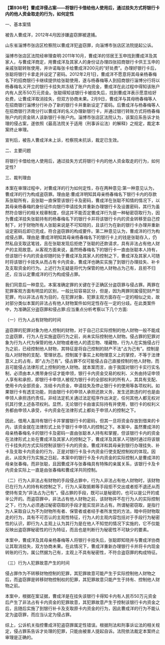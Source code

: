 **【第936号】曹成洋侵占案——将银行卡借给他人使用后，通过挂失方式将银行卡内的他人资金取走的行为，如何定性**

一、基本案情

被告人曹成洋，2012年4月因涉嫌盗窃罪被逮捕。

山东省淄博市张店区检察院以曹成洋犯盗窃罪，向淄博市张店区法院提起公诉。

淄博市张店区法院经审理查明:2011年10月，曹成洋的邻居王玉申找到曹成洋及其家人，与曹成洋商定，用曹成洋及其家人的身份证办理四张招商银行卡供王玉申的亲戚张聪转账使用，并许诺每张卡给曹成洋200元的“好处费”。办理好银行卡后，张聪将银行卡拿走并设定了密码。2012年2月1日，曹成洋不愿意将其母亲杨春梅名下的招商银行卡继续提供给张聪使用，遂与杨春梅等人到招商银行淄博分行将以杨春梅名义开立的银行卡挂失并冻结了账户内资金，曹成洋在此过程中得知该账户内有人民币50万元资金。张聪得知该银行卡被挂失后，找到曹成洋表示愿意给好处费，让曹成洋取消挂失，但双方协商未果。2月9日，曹成洋与其母杨春梅等人在招商银行淄博分行补办了新的银行卡并重新设定了密码。后曹成洋与杨春梅等人在招商银行济南分行以曹成洋的名义办理新银行卡，并通过银行转账方式将杨春梅账户内的资金转人该新银行卡账户内。淄博市张店区法院认为，该案应系告诉才处理的侵占案，遂依照《最高法院关于适用（刑事诉讼法）的解释》之规定，裁定本案终止审理。

宣判后，被告人曹成洋未上诉，检察院未抗诉，裁定已生效。

二、主要问题

将银行卡借给他人使用后，通过挂失方式将银行卡内的他人资金取走的行为，如何定性?

三、裁判理由

本案在审理过程中，对曹成洋的行为如何定性，存在两种意见:第一种意见认为，曹成洋的行为构成盗窃罪。理由是:曹成洋明知其母亲杨春梅名下银行卡内的存款系张聪所有，且张聪一直保管该银行卡及密码，曹成洋在张聪不知情的情况下，以其母亲杨春梅的身份证件向银行申请挂失并重新办理银行卡及设置密码，其行为虽然符合银行的相关规章制度，但这并不能否定曹成洋行为是一种秘密窃取行为，因为曹成洋挂失张聪持有的杨春梅名下的银行卡并将该银行卡内的资金转移至自己控制下，对于财物所有人张聪来说是不可知晓的，且该行为在新的银行卡办理并重新设定密码后即已完成，符合盗窃罪的构成要件。第二种意见认为，曹成洋的行为构成侵占罪。理由是:曹成洋明知其母亲杨春梅名下的银行卡上的钱是张聪存入，仍然私自支取这笔钱，且在张聪发现后拒绝了张聪的还款请求，具有非法占有他人财产的主观故意。从客观方面来说，虽然杨春梅名下的银行卡一直由张聪本人持有，但该银行卡内的资金却随时处于曹成洋及其家人的控制之下，曹成洋及其家人可随时将该银行卡挂失从而占有卡内资金，曹成洋也确实实施了到银行办理挂失、补卡及支取资金的行为。上述行为无疑是将代为保管的他人财物占为己有，且拒不归还，应当认定曹成洋的行为构成侵占罪。

我们同意后一种意见。本案准确定罪的关键在于正确区分盗窃罪与侵占罪。两罪在犯罪客观方面有明显的区别，一般比较容易区分，但是，因为两罪同属侵犯财产型犯罪，均以非法占有为目的，在犯罪对象、犯罪主观方面存在一定的相似之处，故对部分类似本案的非法占有他人财物案件如何定性存在一定的分歧。在此类案件中，为准确区分盗窃罪和侵占罪:应当重点分析考察以下几个方面:

（一）行为人占有财物的时间

盗窃罪的犯罪对象为他人控制的财物，对于自己已实际控制的他人财物一般不能成立盗窃罪，行为人在实施盗窃行为之前，尚未实际控制他人财物。侵占罪的犯罪对象为行为人代为保管的他人财物或者他人的遗忘物、埋藏物，行为人在实施侵占行为之前，已经控制他人财物，其特征是将自己控制的财产不法“占为己有”。控制是指人对财物的支配、管理状态。控制属于事实上和物理意义上的掌控，不等于法律意义上的占有，即“占为己有”。侵占罪不仅可能侵占自己直接控制的他人财物，而且可能侵占法律形式上控制的他人财物。就本案而言，由于我国对银行卡实行实名制，必须由本人携带身份证才能申领，银行卡内资金交易的权利、义务由持证申领人享有和承担，即银行卡申领人被视为银行卡的全部权利的所有人，其具有支配、使用卡内全部资金，冻结卡内资金，申请挂失及停止银行卡的使用等各项权利。如果银行卡有透支功能，则由银行卡的申领人承担还款义务，发生还款违约时也是由申领人承担违约责任。非经法定机关通过法定程序作出决定，任何其他人都无权对抗其行使上述各项权利。显然，无论银行卡由谁实际持有并使用，银行卡的权利义务都由申领人承受，卡内资金在法律形式上都处于申领人的控制之下。

因此，借用人虽持有银行卡并掌握银行卡的密码，但其一旦将资金存放到借来的卡内，该资金就在法律形式上处于银行卡申领人的控制之下。本案中，虽然曹成洋的母亲杨春梅名卡的银行卡及密码一直由张聪本人持有和掌握，但该银行卡内的资金在法律形式上处在曹成洋及其家人的控制之下，曹成洋及其家人可随时通过将该银行卡挂失的方式实际控制该银行卡内的资金。曹成洋和其母亲到银行办理挂失、补卡及支取卡内资金的行为，正是对银行卡及卡内资金行使支配控制权的体现。因此，从挂失行为实施之日起，本案中的银行卡及卡内资金的实际控制人是曹成洋的母亲张春梅，而非张聪，且因曹成洋与张春梅具有特殊的亲属关系，该银行卡及卡内资金实际上一直是由张春梅和曹成洋共同控制。

（二）行为人非法占有财物的手段侵占罪中，行为人非法占有他人财物时，该财物已在行为人的持有和控制之下，行为人采取抵赖等手段拒不交出或者拒不退还从而使持有变为“非法占为己有”。侵占罪的手段，既可以是秘密的，也可以是公开的或半公开的。而盗窃罪中，非法占有他人财物之前，该财物并不在行为人的实际控制之下，行为人必须通过秘密窃取的手段才能实现非法占有。所谓秘密窃取，是指行为人采取自认为不为财物所有者、保管者或者经手者所发觉的方法，暗中将财物取走的行为，具有不可否认的主观性特征，行为人的主观内容包括对于手段行为秘密性的认识，即行为人主观上认为其行为是在他人不知觉的情况下实施的，它不仅能反映出盗窃罪秘密性的行为特征，而且也是判断行为秘密性不可缺少的要素。

本案中，曹成洋及其母亲杨春梅等人将银行卡挂失后，张聪即知晓并与曹成洋协商让其取消挂失，双方协商未果。在此情况下，曹成洋重新办理银行卡并将卡内现金转账的行为，属公然据为己有，主观上不具有秘密性，不符合盗窃罪的构成特征。

（三）行为人犯罪故意产生的时间

侵占罪作为不转移财物控制的犯罪，其犯罪故意可能产生于实际控制他人财物之后，而盗窃罪是转移财物控制权的犯罪，其犯罪故意只能产生于持有、控制他人财物之前。

本案中，根据在案证据，曹成洋是在挂失该银行卡得知卡内有人民币50万元资金后产生了非法占有卡内资金的犯罪故意，其犯罪故意产生于控制该银行卡内资金之后，且随后实施了到银行补卡及支取原卡内资金的行为，因此曹成洋的行为不能认定为盗窃罪，而应当认定为侵占罪。

综上，公诉机关指控曹成洋犯盗窃罪属定性错误。根据刑法和刑事诉讼法的相关规定，侵占罪系告诉才处理的犯罪，只能由被害人提起自诉。法院依法裁定本案终止审理是正确的。